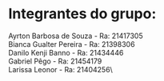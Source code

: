# Integrantes do grupo:

Ayrton Barbosa de Souza - Ra: 21417305\
Bianca Gualter Pereira - Ra: 21398306\
Danilo Kenji Banno - Ra: 21434446\
Gabriel Pêgo - Ra: 21454179\
Larissa Leonor - Ra: 21404256\
